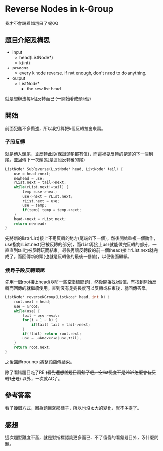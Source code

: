 # Reverse Nodes in k-Group
我才不會說看錯題目了呢QQ

## 題目介紹及構思
- input
  - head(ListNode*)
  - k(int)
- process
  - every k node reverse. if not enough, don't need to do anything.
- output
  - ListNode*
    - the new list head

就是想辦法每k個反轉而已 ~~(一開始看成頭k個)~~

## 開始
前面犯蠢不多贅述，所以我打算把k個反轉拉出來寫。

### 子段反轉
就是傳入頭尾，並反轉此段(保證頭尾都有值)，而這裡要反轉的是頭的下一個到尾。並回傳下一次頭(就是這段反轉後的尾)
```C++ =
ListNode* SubReverse(ListNode* head, ListNode* tail) {
    use = head->next;
    newhead = use;
    rList.next = tail->next;
    while(rList.next!=tail) {
        temp =use->next;
        use->next = rList.next;
        rList.next = use;
        use = temp;
        if(temp) temp = temp->next;
    }
    head->next = rList.next;
    return newhead;
}
```
先將新的list(rList)接上不用反轉的地方(尾端的下一個)，然後開始重複一個動作，use指向rList.next(已被反轉的部分)，而rList再接上use就能做完反轉的部分，一直直到tail也被反轉玩而結束。最後再讓反轉段的前一個(head)接上rList.next就完成了。而回傳新的頭(也就是反轉後的最後一個值)，以便後面繼續。

### 搜尋子段反轉頭尾
先用一個root接上head(以防一些空指標問題)，然後開始找k個值，有找到開始反轉而回傳的就繼續使用。直到沒有足夠長度可以反轉或結束後，就回傳答案。
```C++ =
ListNode* reverseKGroup(ListNode* head, int k) {
    root.next = head;
    use = &root;
    while(use) {
        tail = use->next;
        for(i = 1 ~ k) {
            if(tail) tail = tail->next;
        }
        if(!tail) return root.next;
        use = SubReverse(use,tail);
    }
    return root.next;
}
```
之後回傳root.next將整段回傳結束。

除了看錯題目吃了RE ~~(看到還想說題目寫錯了吧，空list長度不是0嘛?怎麼會有反轉1出現)~~ 以外，一次就AC了。

## 參考答案
看了幾個方式，因為題目就那樣子，所以也沒太大的變化，就不多提了。

## 感想
這次題型難度不高，就是對指標認識更多而已，不了傻傻的看錯題目外，沒什麼問題。